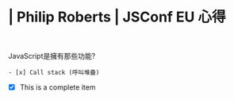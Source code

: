 # | Philip Roberts | JSConf EU 心得
<br>

JavaScript是擁有那些功能?

    - [x] Call stack (呼叫堆疊)
- [x] This is a complete item
